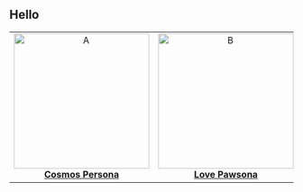 ## Hello 


<table>
  <tr>
    <td align="center">
      <a href="https://iseej.github.io/CosmosPersona/">
        <img src="https://github.com/IseeJ/CosmosPersona/blob/9f72ce16d374174aeff7ea6f5f85d09fccdad649/images/main.gif" width="240" height="240" alt="A"><br>
        <strong>Cosmos Persona</strong>
      </a>
    </td>
    <td align="center">
      <a href="https://iseej.github.io/LovePawsona/">
        <img src="https://github.com/IseeJ/LovePawsona/blob/7388eda7dfbb1e3d681ab03ddf993d8296d140c9/IMG/front1.gif" width="240" height="240" alt="B"><br>
        <strong>Love Pawsona</strong>
      </a>
    </td>
  </tr>
</table>




<!--[![Alt Text](https://raw.githubusercontent.com/IseeJ/Card/c329e8d9ba9a33b87d09ceee8bb03866b91cd3a8/C.PNG)](https://iseej.github.io/Card/)>




<!--- [Cosmos Persona](https://iseej.github.io/CosmosPersona/)
- [Love Pawsona](https://iseej.github.io/LovePawsona/)

![toplang](https://github-readme-stats.vercel.app/api/top-langs/?username=IseeJ&layout=donut&hide=Jupyter%20Notebook,%20GLSL)-->





<!--
**IseeJ/IseeJ** is a ✨ _special_ ✨ repository because its `README.md` (this file) appears on your GitHub profile.

Here are some ideas to get you started:

- 🔭 I’m currently working on ...
- 🌱 I’m currently learning ...
- 👯 I’m looking to collaborate on ...
- 🤔 I’m looking for help with ...
- 💬 Ask me about ...
- 📫 How to reach me: ...
- 😄 Pronouns: ...
- ⚡ Fun fact: ...
-->
